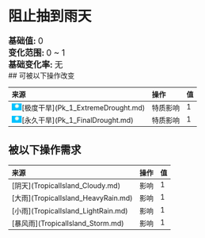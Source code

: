 # 阻止抽到雨天  
  
<div style="font-size:1.2em"><b>基础值: </b> 0 </div>  
<div style="font-size:1.2em"><b>变化范围: </b> 0 ~ 1 </div>  
<div style="font-size:1.2em"><b>基础变化率: </b> 无 </div>  
## 可被以下操作改变  
<style>
        .table5915 th,td{
            text-align:left;
            vertical-align:top;
        }
        </style><table class="table table-bordered table5915" data-toggle="table"  ><thead style=""><tr ><th  style=""  >来源</th><th  style=""  >操作</th><th  style=""  data-sortable="true"  >值</th></tr></thead><tr ><td  style=""  ><div style="width:20px;display:inline-block;text-align:center"><img decoding="async" src="../wiki/Sprite/WeatherClear_0.png" href="a.md" style="max-width:20px;max-height:20px;"></div>[极度干旱](Pk_1_ExtremeDrought.md)</td><td  style=""  >特质影响</td><td  style=""  >1</td></tr><tr ><td  style=""  ><div style="width:20px;display:inline-block;text-align:center"><img decoding="async" src="../wiki/Sprite/WeatherClear_0.png" href="a.md" style="max-width:20px;max-height:20px;"></div>[永久干旱](Pk_1_FinalDrought.md)</td><td  style=""  >特质影响</td><td  style=""  >1</td></tr></tbody></table>  
  
## 被以下操作需求  
<style>
        .table1110 th,td{
            text-align:left;
            vertical-align:top;
        }
        </style><table class="table table-bordered table1110" data-toggle="table"  ><thead style=""><tr ><th  style=""  >来源</th><th  style=""  >操作</th><th  style=""  data-sortable="true"  >值</th></tr></thead><tr ><td  style=""  >[阴天](TropicalIsland_Cloudy.md)</td><td  style=""  >影响</td><td  style=""  >1</td></tr><tr ><td  style=""  >[大雨](TropicalIsland_HeavyRain.md)</td><td  style=""  >影响</td><td  style=""  >1</td></tr><tr ><td  style=""  >[小雨](TropicalIsland_LightRain.md)</td><td  style=""  >影响</td><td  style=""  >1</td></tr><tr ><td  style=""  >[暴风雨](TropicalIsland_Storm.md)</td><td  style=""  >影响</td><td  style=""  >1</td></tr></tbody></table>  
  


<script>document.title="阻止抽到雨天 - 卡牌生存百科 Card Survival Wiki";</script>